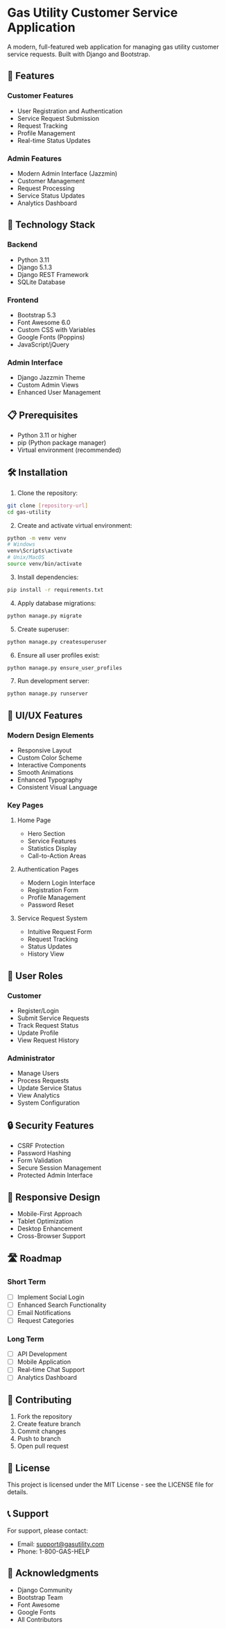 # Gas Utility Customer Service Application

A modern, full-featured web application for managing gas utility customer service requests. Built with Django and Bootstrap.

## 🌟 Features

### Customer Features
- User Registration and Authentication
- Service Request Submission
- Request Tracking
- Profile Management
- Real-time Status Updates

### Admin Features
- Modern Admin Interface (Jazzmin)
- Customer Management
- Request Processing
- Service Status Updates
- Analytics Dashboard

## 🚀 Technology Stack

### Backend
- Python 3.11
- Django 5.1.3
- Django REST Framework
- SQLite Database

### Frontend
- Bootstrap 5.3
- Font Awesome 6.0
- Custom CSS with Variables
- Google Fonts (Poppins)
- JavaScript/jQuery

### Admin Interface
- Django Jazzmin Theme
- Custom Admin Views
- Enhanced User Management

## 📋 Prerequisites

- Python 3.11 or higher
- pip (Python package manager)
- Virtual environment (recommended)

## 🛠️ Installation

1. Clone the repository:
```bash
git clone [repository-url]
cd gas-utility
```

2. Create and activate virtual environment:
```bash
python -m venv venv
# Windows
venv\Scripts\activate
# Unix/MacOS
source venv/bin/activate
```

3. Install dependencies:
```bash
pip install -r requirements.txt
```

4. Apply database migrations:
```bash
python manage.py migrate
```

5. Create superuser:
```bash
python manage.py createsuperuser
```

6. Ensure all user profiles exist:
```bash
python manage.py ensure_user_profiles
```

7. Run development server:
```bash
python manage.py runserver
```

## 🎨 UI/UX Features

### Modern Design Elements
- Responsive Layout
- Custom Color Scheme
- Interactive Components
- Smooth Animations
- Enhanced Typography
- Consistent Visual Language

### Key Pages
1. Home Page
   - Hero Section
   - Service Features
   - Statistics Display
   - Call-to-Action Areas

2. Authentication Pages
   - Modern Login Interface
   - Registration Form
   - Profile Management
   - Password Reset

3. Service Request System
   - Intuitive Request Form
   - Request Tracking
   - Status Updates
   - History View

## 👥 User Roles

### Customer
- Register/Login
- Submit Service Requests
- Track Request Status
- Update Profile
- View Request History

### Administrator
- Manage Users
- Process Requests
- Update Service Status
- View Analytics
- System Configuration

## 🔒 Security Features

- CSRF Protection
- Password Hashing
- Form Validation
- Secure Session Management
- Protected Admin Interface

## 📱 Responsive Design

- Mobile-First Approach
- Tablet Optimization
- Desktop Enhancement
- Cross-Browser Support

## 🛣️ Roadmap

### Short Term
- [ ] Implement Social Login
- [ ] Enhanced Search Functionality
- [ ] Email Notifications
- [ ] Request Categories

### Long Term
- [ ] API Development
- [ ] Mobile Application
- [ ] Real-time Chat Support
- [ ] Analytics Dashboard

## 🤝 Contributing

1. Fork the repository
2. Create feature branch
3. Commit changes
4. Push to branch
5. Open pull request

## 📄 License

This project is licensed under the MIT License - see the LICENSE file for details.

## 📞 Support

For support, please contact:
- Email: support@gasutility.com
- Phone: 1-800-GAS-HELP

## 🙏 Acknowledgments

- Django Community
- Bootstrap Team
- Font Awesome
- Google Fonts
- All Contributors
